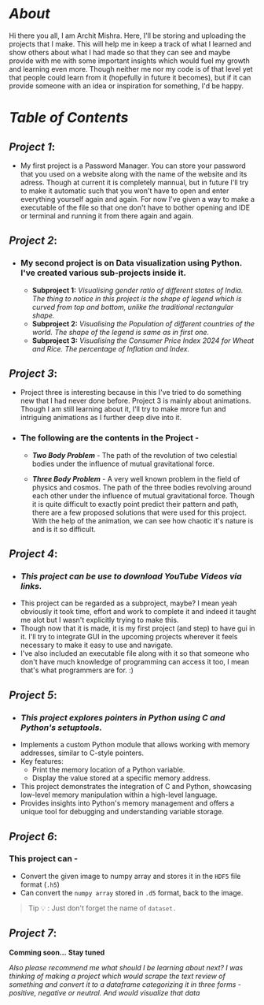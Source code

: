 # *About*

Hi there you all, I am Archit Mishra. Here, I'll be storing and uploading the projects that I make. This will help me in keep a track of what I learned and show others about what I had made so that they can see and maybe provide with me with some important insights which would fuel my growth and learning even more. Though neither me nor my code is of that level yet that people could learn from it (hopefully in future it becomes), but if it can provide someone with an idea or inspiration for something, I'd be happy.

# ***Table of Contents***

## ***Project 1***:
   - My first project is a Password Manager. You can store your password that you used on a website along with the name of the website and its adress. Though at current it is completely mannual, but in future I'll try to make it automatic such that you won't have to open and enter everything yourself again and again. For now I've given a way to make a executable of the file so that one don't have to bother opening and IDE or terminal and running it from there again and again.
 
## ***Project 2***:
- ### My second project is on Data visualization using Python. I've created various sub-projects inside it.
   - **Subproject 1:** *Visualising gender ratio of different states of India. The thing to notice in this project is the shape of legend which is curved from top and  bottom, unlike the traditional rectangular shape.*
   - **Subproject 2:** *Visualising the Population of different countries of the world. The shape of the legend is same as in first one.*
   - **Subproject 3:** *Visualising the Consumer Price Index 2024 for Wheat and Rice. The percentage of Inflation and Index.* 
## ***Project 3***:
   -  Project three is interesting because in this I've tried to do something new that I had never done before. Project 3 is mainly about animations. Though I am still learning about it, I'll try to make mrore fun and intriguing animations as I further deep dive into it.

   - ### The following are the contents in the Project -
     - ***Two Body Problem*** - The path of the revolution of two celestial bodies under the influence of mutual gravitational force.

     - ***Three Body Problem*** - A very well known problem in the field of physics and cosmos. The path of the three bodies revolving around each other under the influence of mutual gravitational force. Though it is quite difficult to exactly point predict their pattern and path, there are a few proposed solutions that were used for this project. With the help of the animation, we can see how chaotic it's nature is and is it so difficult.

## ***Project 4***:

- ### *This project can be use to download YouTube Videos via links.*
- This project can be regarded as a subproject, maybe? I mean yeah obviously it took time, effort and work to complete it and indeed it taught me alot but I wasn't explicitly trying to make this.
- Though now that it is made, it is my first project (and step) to have gui in it. I'll try to integrate GUI in the upcoming projects wherever it feels necessary to make it easy to use and navigate.
- I've also included an executable file along with it so that someone who don't have much knowledge of programming can access it too, I mean that's what programmers are for. :)

## ***Project 5***:

- ### *This project explores pointers in Python using C and Python's setuptools.*
- Implements a custom Python module that allows working with memory addresses, similar to C-style pointers.
- Key features:
  - Print the memory location of a Python variable.
  - Display the value stored at a specific memory address.
- This project demonstrates the integration of C and Python, showcasing low-level memory manipulation within a high-level language.
- Provides insights into Python's memory management and offers a unique tool for debugging and understanding variable storage.



## ***Project 6***:

### This project can -

- Convert the given image to numpy array and stores it in the `HDF5` file format (`.h5`)
- Can convert the `numpy array` stored in `.d5` format, back to the image.

> Tip :bulb: : Just don't forget the name of `dataset.`



## ***Project 7***:

**Comming soon...**
**Stay tuned**

*Also please recommend me what should I be learning about next? I was thinking of making a project which would scrape the text review of something and convert it to a dataframe categorizing it in three forms - positive, negative or neutral. And would visualize that data*
